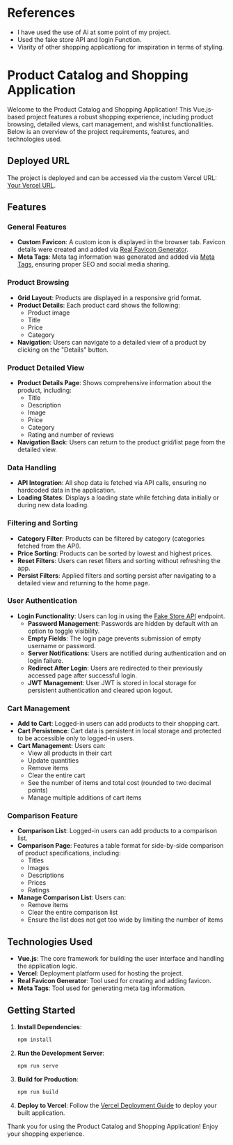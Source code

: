 # References 

- I have used the use of Ai at some point of my project. 
- Used the fake store API and login Function. 
- Viarity of other shopping applicationg for imspiration in terms of styling. 

# Product Catalog and Shopping Application

Welcome to the Product Catalog and Shopping Application! This Vue.js-based project features a robust shopping experience, including product browsing, detailed views, cart management, and wishlist functionalities. Below is an overview of the project requirements, features, and technologies used.

## Deployed URL

The project is deployed and can be accessed via the custom Vercel URL: [Your Vercel URL](https://your-custom-vercel-url.vercel.app/).

## Features

### General Features

- **Custom Favicon**: A custom icon is displayed in the browser tab. Favicon details were created and added via [Real Favicon Generator](https://realfavicongenerator.net/).
- **Meta Tags**: Meta tag information was generated and added via [Meta Tags](https://metatags.io/), ensuring proper SEO and social media sharing.

### Product Browsing

- **Grid Layout**: Products are displayed in a responsive grid format.
- **Product Details**: Each product card shows the following:
  - Product image
  - Title
  - Price
  - Category
- **Navigation**: Users can navigate to a detailed view of a product by clicking on the "Details" button.

### Product Detailed View

- **Product Details Page**: Shows comprehensive information about the product, including:
  - Title
  - Description
  - Image
  - Price
  - Category
  - Rating and number of reviews
- **Navigation Back**: Users can return to the product grid/list page from the detailed view.

### Data Handling

- **API Integration**: All shop data is fetched via API calls, ensuring no hardcoded data in the application.
- **Loading States**: Displays a loading state while fetching data initially or during new data loading.

### Filtering and Sorting

- **Category Filter**: Products can be filtered by category (categories fetched from the API).
- **Price Sorting**: Products can be sorted by lowest and highest prices.
- **Reset Filters**: Users can reset filters and sorting without refreshing the app.
- **Persist Filters**: Applied filters and sorting persist after navigating to a detailed view and returning to the home page.

### User Authentication

- **Login Functionality**: Users can log in using the [Fake Store API](https://fakestoreapi.com/auth/login) endpoint.
  - **Password Management**: Passwords are hidden by default with an option to toggle visibility.
  - **Empty Fields**: The login page prevents submission of empty username or password.
  - **Server Notifications**: Users are notified during authentication and on login failure.
  - **Redirect After Login**: Users are redirected to their previously accessed page after successful login.
  - **JWT Management**: User JWT is stored in local storage for persistent authentication and cleared upon logout.

### Cart Management

- **Add to Cart**: Logged-in users can add products to their shopping cart.
- **Cart Persistence**: Cart data is persistent in local storage and protected to be accessible only to logged-in users.
- **Cart Management**: Users can:
  - View all products in their cart
  - Update quantities
  - Remove items
  - Clear the entire cart
  - See the number of items and total cost (rounded to two decimal points)
  - Manage multiple additions of cart items

### Comparison Feature

- **Comparison List**: Logged-in users can add products to a comparison list.
- **Comparison Page**: Features a table format for side-by-side comparison of product specifications, including:
  - Titles
  - Images
  - Descriptions
  - Prices
  - Ratings
- **Manage Comparison List**: Users can:
  - Remove items
  - Clear the entire comparison list
  - Ensure the list does not get too wide by limiting the number of items

## Technologies Used

- **Vue.js**: The core framework for building the user interface and handling the application logic.
- **Vercel**: Deployment platform used for hosting the project.
- **Real Favicon Generator**: Tool used for creating and adding favicon.
- **Meta Tags**: Tool used for generating meta tag information.

## Getting Started

1. **Install Dependencies**:
   ```bash
   npm install
   ```

2. **Run the Development Server**:
   ```bash
   npm run serve
   ```

3. **Build for Production**:
   ```bash
   npm run build
   ```

4. **Deploy to Vercel**:
   Follow the [Vercel Deployment Guide](https://vercel.com/docs/concepts/deployments) to deploy your built application.

Thank you for using the Product Catalog and Shopping Application! Enjoy your shopping experience.